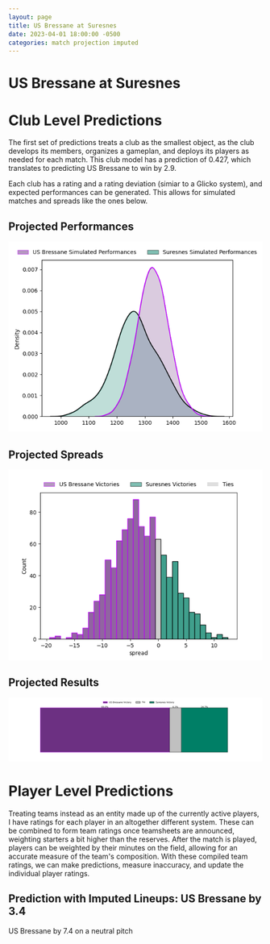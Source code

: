 ```yaml
---  
layout: page  
title: US Bressane at Suresnes  
date: 2023-04-01 18:00:00 -0500  
categories: match projection imputed  
---
```

# US Bressane at Suresnes

# Club Level Predictions


The first set of predictions treats a club as the smallest object, as the club develops its members, organizes a gameplan, and deploys its players as needed for each match. This club model has a prediction of 0.427, which translates to predicting US Bressane to win by 2.9.

Each club has a rating and a rating deviation (simiar to a Glicko system), and expected performances can be generated. This allows for simulated matches and spreads like the ones below.
## Projected Performances


![Projected Performances](plots/performances_2023-04-01-Suresnes-USBressane.png)
## Projected Spreads


![Projected Spreads](plots/spreads_2023-04-01-Suresnes-USBressane.png)
## Projected Results


![Projected Results](plots/resultbar_2023-04-01-Suresnes-USBressane.png)
# Player Level Predictions


Treating teams instead as an entity made up of the currently active players, I have ratings for each player in an altogether different system. These can be combined to form team ratings once teamsheets are announced, weighting starters a bit higher than the reserves. After the match is played, players can be weighted by their minutes on the field, allowing for an accurate measure of the team's composition. With these compiled team ratings, we can make predictions, measure inaccuracy, and update the individual player ratings.
## Prediction with Imputed Lineups: US Bressane by 3.4


US Bressane by 7.4 on a neutral pitch

